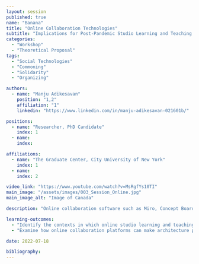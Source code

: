 ```yaml
---
layout: session
published: true
name: "Banana"
title: "Online Collaboration Technologies"
subtitle: "Implications for Post-Pandemic Studio Learning and Teaching Practices"
categories:
  - "Workshop"
  - "Theoretical Proposal"
tags:
  - "Social Technologies"
  - "Commoning"
  - "Solidarity"
  - "Organizing"

authors:
  - name: "Manju Adikesavan"
    position: "1,2"
    affiliation: "1"
    linkedin: "https://www.linkedin.com/in/manju-adikesavan-021601b/"

positions:
  - name: "Researcher, PhD Candidate"
    index: 1
  - name:
    index:

affiliations:
  - name: "The Graduate Center, City University of New York"
    index: 1
  - name:
    index: 2

video_link: "https://www.youtube.com/watch?v=MsRgfYs10TI"
main_image: "/assets/images/003_Session_Online.jpg"
main_image_alt: "Image of Canada"

description: "Online collaboration software such as Miro, Concept Board, Zoom, and Skype replaced face-to-face studio teaching and learning during the COVID-19 pandemic. This workshop draws on participants' lived experience of remote studio learning and/or teaching during the pandemic to:"

learning-outcomes:
  - "Identify the contexts in which online studio learning and teaching practices will endure beyond the pandemic"
  - "​Examine how online collaboration platforms can make architecture pedagogy and learning more accessible, embedded in the real world, and globally connected."

date: 2022-07-18

bibliography:
---
```


​
